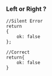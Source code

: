 ### Left or Right ?
	
	//Silent Error
	return 
	{
		ok: false
	};

	//Correct 
	return{
		ok: false
	}
<!--stackedit_data:
eyJoaXN0b3J5IjpbLTgxMDYwMzQ3OV19
-->